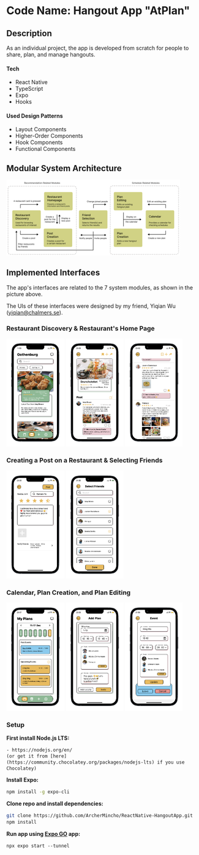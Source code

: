 # Code Name: Hangout App "AtPlan"

## Description
As an individual project, the app is developed from scratch for people to share, plan, and manage hangouts.

#### Tech
- React Native
- TypeScript
- Expo
- Hooks

#### Used Design Patterns
- Layout Components
- Higher-Order Components
- Hook Components
- Functional Components

## Modular System Architecture
<img src="pictures/ModularArchitecture.png" alt="ModularArchitecture" width="90%"/>

## Implemented Interfaces
The app's interfaces are related to the 7 system modules, as shown in the picture above.

The UIs of these interfaces were designed by my friend, Yiqian Wu (yiqian@chalmers.se).

### Restaurant Discovery & Restaurant's Home Page
<img src="pictures/Discovery.png" alt="Discovery" width="30%"/> <img src="pictures/Homepage.png" alt="Homepage" width="30%"/> <img src="pictures/Homepage-commented.png" alt="Homepage-commented" width="30%"/>


### Creating a Post on a Restaurant & Selecting Friends
<img src="pictures/PostCreation-finished.png" alt="PostCreation" width="30%"/> <img src="pictures/SelectScreen.png" alt="Selection" width="30%"/>

### Calendar, Plan Creation, and Plan Editing
<img src="pictures/Calendar-past.png" alt="Calendar" width="30%"/> <img src="pictures/PlanCreation-finished.png" alt="PlanCreation" width="30%"/> <img src="pictures/PlanEditing-finished.png" alt="PlanEditing" width="30%"/>


### Setup
**First install Node.js LTS:**

	- https://nodejs.org/en/
	(or get it from [here](https://community.chocolatey.org/packages/nodejs-lts) if you use Chocolatey)
	


**Install Expo:**

```bash
npm install -g expo-cli
```

**Clone repo and install dependencies:**

```bash
git clone https://github.com/ArcherMincho/ReactNative-HangoutApp.git
npm install
```

**Run app using [Expo GO](https://expo.dev/client) app:**

```
npx expo start --tunnel
```

